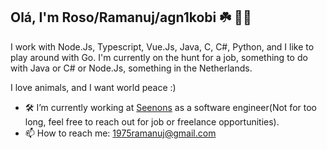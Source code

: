 ## Olá, I'm Roso/Ramanuj/agn1kobi ☘️ 👯‍♀️

I work with Node.Js, Typescript, Vue.Js, Java, C, C#, Python, and I like to play around with Go.
I'm currently on the hunt for a job, something to do with Java or C# or Node.Js, something in the Netherlands.

I love animals, and I want world peace :)



- 🛠️ I’m currently working at [Seenons](https://seenons.com/en) as a software engineer(Not for too long, feel free to reach out for job or freelance opportunities).
- 📫 How to reach me: 1975ramanuj@gmail.com

<!--
**agn1kobi/agn1kobi** is a ✨ _special_ ✨ repository because its `README.md` (this file) appears on your GitHub profile.

Here are some ideas to get you started:

- 🔭 I’m currently working on ...
- 🌱 I’m currently learning ...
- 👯 I’m looking to collaborate on ...
- 🤔 I’m looking for help with ...
- 💬 Ask me about ...
- 📫 How to reach me: ...
- 😄 Pronouns: ...
- ⚡ Fun fact: ...
-->
